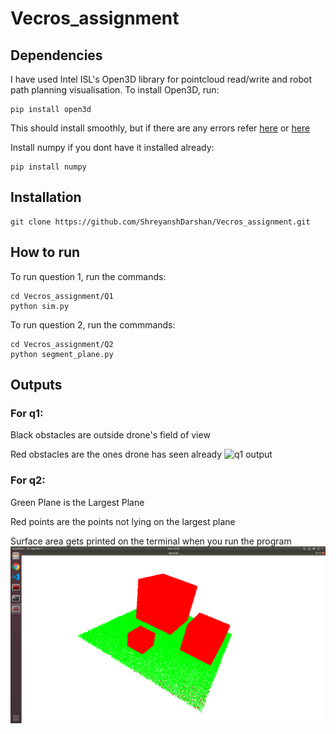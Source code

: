 # Vecros_assignment

## Dependencies

I have used Intel ISL's Open3D library for pointcloud read/write and robot path planning visualisation.
To install Open3D, run:
```
pip install open3d
```
This should install smoothly, but if there are any errors refer [here](http://www.open3d.org/docs/release/getting_started.html) or [here](https://pypi.org/project/open3d/)


Install numpy if you dont have it installed already:
```
pip install numpy
```

## Installation
```
git clone https://github.com/ShreyanshDarshan/Vecros_assignment.git
```

## How to run
To run question 1, run the commands:
```
cd Vecros_assignment/Q1
python sim.py
```

To run question 2, run the commmands:
```
cd Vecros_assignment/Q2
python segment_plane.py
```

## Outputs
### For q1:
Black obstacles are outside drone's field of view

Red obstacles are the ones drone has seen already
![q1 output](https://github.com/ShreyanshDarshan/Vecros_assignment/blob/main/q1_output.gif)


### For q2:
Green Plane is the Largest Plane

Red points are the points not lying on the largest plane

Surface area gets printed on the terminal when you run the program
![q2 output](https://github.com/ShreyanshDarshan/Vecros_assignment/blob/main/q2_output.png)
